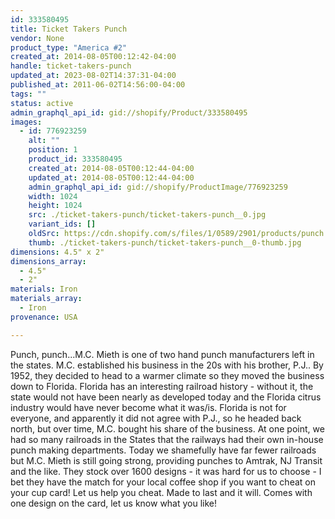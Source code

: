 ```yaml
---
id: 333580495
title: Ticket Takers Punch
vendor: None
product_type: "America #2"
created_at: 2014-08-05T00:12:42-04:00
handle: ticket-takers-punch
updated_at: 2023-08-02T14:37:31-04:00
published_at: 2011-06-02T14:56:00-04:00
tags: ""
status: active
admin_graphql_api_id: gid://shopify/Product/333580495
images:
  - id: 776923259
    alt: ""
    position: 1
    product_id: 333580495
    created_at: 2014-08-05T00:12:44-04:00
    updated_at: 2014-08-05T00:12:44-04:00
    admin_graphql_api_id: gid://shopify/ProductImage/776923259
    width: 1024
    height: 1024
    src: ./ticket-takers-punch/ticket-takers-punch__0.jpg
    variant_ids: []
    oldSrc: https://cdn.shopify.com/s/files/1/0589/2901/products/punch.jpeg?v=1407211964
    thumb: ./ticket-takers-punch/ticket-takers-punch__0-thumb.jpg
dimensions: 4.5" x 2"
dimensions_array:
  - 4.5"
  - 2"
materials: Iron
materials_array:
  - Iron
provenance: USA

---
```


Punch, punch...M.C. Mieth is one of two hand punch manufacturers left in the states. M.C. established his business in the 20s with his brother, P.J.. By 1952, they decided to head to a warmer climate so they moved the business down to Florida. Florida has an interesting railroad history - without it, the state would not have been nearly as developed today and the Florida citrus industry would have never become what it was/is. Florida is not for everyone, and apparently it did not agree with P.J., so he headed back north, but over time, M.C. bought his share of the business. At one point, we had so many railroads in the States that the railways had their own in-house punch making departments. Today we shamefully have far fewer railroads but M.C. Mieth is still going strong, providing punches to Amtrak, NJ Transit and the like. They stock over 1600 designs - it was hard for us to choose - I bet they have the match for your local coffee shop if you want to cheat on your cup card! Let us help you cheat. Made to last and it will. Comes with one design on the card, let us know what you like!